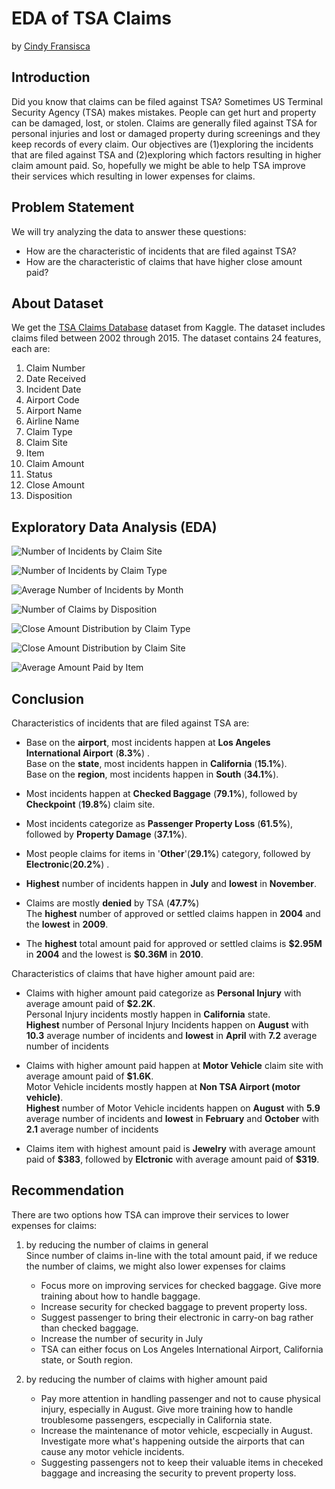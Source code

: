 # EDA of TSA Claims
by [Cindy Fransisca](www.linkedin.com/in/cindy-fransisca-18ba81213)

## Introduction

Did you know that claims can be filed against TSA? Sometimes US Terminal Security Agency (TSA) makes mistakes. People can get hurt and property can be damaged, lost, or stolen. Claims are generally filed against TSA for personal injuries and lost or damaged property during screenings and they keep records of every claim. Our objectives are (1)exploring the incidents that are filed against TSA and (2)exploring which factors resulting in higher claim amount paid. So, hopefully we might be able to help TSA improve their services which resulting in lower expenses for claims.

## Problem Statement
We will try analyzing the data to answer these questions:
- How are the characteristic of incidents that are filed against TSA?
- How are the characteristic of claims that have higher close amount paid?

## About Dataset
We get the [TSA Claims Database](https://www.kaggle.com/datasets/terminal-security-agency/tsa-claims-database) dataset from Kaggle. The dataset includes claims filed between 2002 through 2015.
The dataset contains 24 features, each are:
1.  Claim Number
2.  Date Received
3.  Incident Date
4.  Airport Code
5.  Airport Name
6.  Airline Name
7.  Claim Type
8.  Claim Site
9.  Item
10. Claim Amount
11. Status
12. Close Amount
13. Disposition


## Exploratory Data Analysis (EDA)
![Number of Incidents by Claim Site](https://github.com/cinfransisca/EDA_of_TSA_Claims/blob/main/Images/fig4.png)

![Number of Incidents by Claim Type](https://github.com/cinfransisca/EDA_of_TSA_Claims/blob/main/Images/fig5.png)

![Average Number of Incidents by Month](https://github.com/cinfransisca/EDA_of_TSA_Claims/blob/main/Images/fig8.png)

![Number of Claims by Disposition](https://github.com/cinfransisca/EDA_of_TSA_Claims/blob/main/Images/fig9.png)

![Close Amount Distribution by Claim Type](https://github.com/cinfransisca/EDA_of_TSA_Claims/blob/main/Images/fig12.png)

![Close Amount Distribution by Claim Site](https://github.com/cinfransisca/EDA_of_TSA_Claims/blob/main/Images/fig15.png)

![Average Amount Paid by Item](https://github.com/cinfransisca/EDA_of_TSA_Claims/blob/main/Images/fig18.png)



## Conclusion
Characteristics of incidents that are filed against TSA are:
- Base on the **airport**, most incidents happen at **Los Angeles International Airport** (**8.3%**) .<br>
  Base on the **state**, most incidents happen in **California** (**15.1%**).<br>
  Base on the **region**, most incidents happen in **South** (**34.1%**).
  
- Most incidents happen at **Checked Baggage** (**79.1%**), followed by **Checkpoint** (**19.8%**) claim site.

- Most incidents categorize as **Passenger Property Loss** (**61.5%**), followed by **Property Damage** (**37.1%**).

- Most people claims for items in '**Other**'(**29.1%**) category, followed by **Electronic**(**20.2%**) .

- **Highest** number of incidents happen in **July** and **lowest** in **November**.

- Claims are mostly **denied** by TSA (**47.7%**)<br>
  The **highest** number of approved or settled claims happen in **2004** and the **lowest** in **2009**.
  
-  The **highest** total amount paid for approved or settled claims is **\$2.95M** in **2004** and the lowest is **\$0.36M** in **2010**.


Characteristics of claims that have higher amount paid are:
- Claims with higher amount paid categorize as **Personal Injury** with average amount paid of **$2.2K**.<br>
  Personal Injury incidents mostly happen in **California** state.<br>
  **Highest** number of Personal Injury Incidents happen on **August** with **10.3** average number of incidents and **lowest** in **April** with **7.2** average number of incidents

- Claims with higher amount paid happen at **Motor Vehicle** claim site with average amount paid of **$1.6K**.<br>
  Motor Vehicle incidents mostly happen at **Non TSA Airport (motor vehicle)**.<br>
  **Highest** number of  Motor Vehicle incidents happen on **August** with **5.9** average number of incidents and **lowest** in **February** and **October** with **2.1** average number of incidents

-  Claims item with highest amount paid is **Jewelry** with average amount paid of **\$383**, followed by **Elctronic** with average amount paid of **\$319**.

## Recommendation
There are two options how TSA can improve their services to lower expenses for claims:
1. by reducing the number of claims in general<br>
Since number of claims in-line with the total amount paid, if we reduce the number of claims, we might also lower expenses for claims
    - Focus more on improving services for checked baggage. Give more training about how to handle baggage.
    - Increase security for checked baggage to prevent property loss.
    - Suggest passenger to bring their electronic in carry-on bag rather than checked baggage.
    - Increase the number of security in July
    - TSA can either focus on Los Angeles International Airport, California state, or South region.  
  
  
  
2. by reducing the number of claims with higher amount paid
    - Pay more attention in handling passenger and not to cause physical injury, especially in August. Give more training how to handle troublesome passengers, escpecially in California state.
    - Increase the maintenance of motor vehicle, escpecially in August. Investigate more what's happening outside the airports that can cause any motor vehicle incidents.
    - Suggesting passengers not to keep their valuable items in checeked baggage and increasing the security to prevent property loss.
